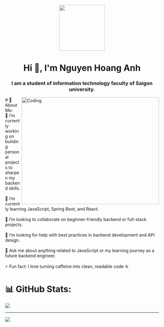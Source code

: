 <div align="center">
  <img height="150" src="https://media.giphy.com/media/M9gbBd9nbDrOTu1Mqx/giphy.gif"  />
</div>

<h1 align="center">Hi 👋, I'm Nguyen Hoang Anh</h1>
<h3 align="center">I am a student of information technology faculty of Saigon university.</h3>

<img align="right" alt="Coding" width="450" height = "350" src="https://miro.medium.com/max/1360/0*7Q3yvSIv_t0ioJ-Z.gif">
# 💫 About Me:
<br>🔭 I’m currently working on building personal projects to sharpen my backend skills.<br><br>🌱 I’m currently learning JavaScript, Spring Boot, and React.<br><br>👯 I’m looking to collaborate on beginner-friendly backend or full-stack projects.<br><br>🤝 I’m looking for help with best practices in backend development and API design.<br><br>💬 Ask me about anything related to JavaScript or my learning journey as a future backend engineer.<br><br>⚡ Fun fact: I love turning caffeine into clean, readable code ☕

<!--
## 🌐 Socials:
[![Facebook](https://img.shields.io/badge/Facebook-%231877F2.svg?logo=Facebook&logoColor=white)](https://www.facebook.com/hoang.anh.182242) [![Instagram](https://img.shields.io/badge/Instagram-%23E4405F.svg?logo=Instagram&logoColor=white)](https://www.instagram.com/nhgawh/)  [![LinkedIn](https://img.shields.io/badge/LinkedIn-%230077B5.svg?logo=linkedin&logoColor=white)](https://linkedin.com/in/hanh05) [![email](https://img.shields.io/badge/Email-D14836?logo=gmail&logoColor=white)](mailto:nha261105@gmail.com) 
-->
<!-- # 💻 Language and tools:
[![My Skills](https://skillicons.dev/icons?i=cpp,java,html,css,js,spring,mysql,react,ubuntu,vscode,figma,git,idea,sublime,notion&perline=15)](https://skillicons.dev) 
-->

# 📊 GitHub Stats:
![](https://github-readme-stats.vercel.app/api?username=hoanganhswe&theme=react&hide_border=false&include_all_commits=false&count_private=false)

---
[![](https://visitcount.itsvg.in/api?id=hoanganhswe&icon=0&color=0)](https://visitcount.itsvg.in)



